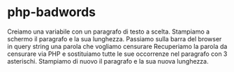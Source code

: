 # php-badwords

Creiamo una variabile con un paragrafo di testo a scelta.
Stampiamo a schermo il paragrafo e la sua lunghezza.
Passiamo sulla barra del browser in query string una parola che vogliamo censurare
Recuperiamo la parola da censurare via PHP e  sostituiamo tutte le sue occorrenze nel paragrafo con 3 asterischi.
Stampiamo di nuovo il paragrafo e la sua nuova lunghezza.
